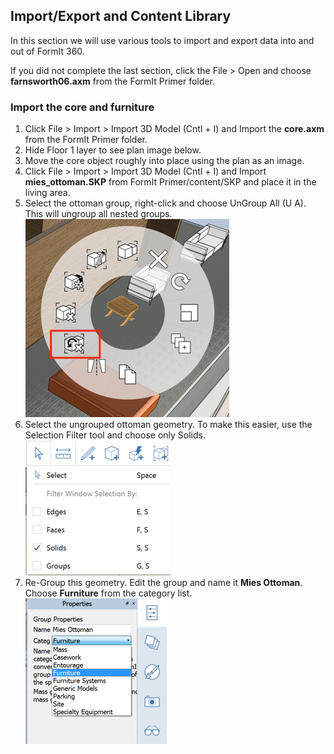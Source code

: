Import/Export and Content Library
---------------------------------

In this section we will use various tools to import and export data into and out of FormIt 360.

If you did not complete the last section, click the File &gt; Open and choose **farnsworth06.axm** from the FormIt Primer folder. 

### Import the core and furniture
1. Click File &gt; Import &gt; Import 3D Model (Cntl + I) and Import the **core.axm** from the FormIt Primer folder.
2. Hide Floor 1 layer to see plan image below.
3. Move the core object roughly into place using the plan as an image.
4. Click File &gt; Import &gt; Import 3D Model (Cntl + I) and Import **mies\_ottoman.SKP** from FormIt Primer/content/SKP and place it in the living area.
5. Select the ottoman group, right-click and choose UnGroup All (U A). This will ungroup all nested groups.![](./images/6d0397d3-3c97-46cd-90f9-878c34e90195.png)
6. Select the ungrouped ottoman geometry. To make this easier, use the Selection Filter tool and choose only Solids. ![](./images/25b2428d-bc93-4ae4-9b8a-d8f3749ddb43.png)
7. Re-Group this geometry. Edit the group and name it **Mies Ottoman**. Choose **Furniture** from the category list. ![](./images/ec8353fb-ad58-4370-862b-6541cc15c467.png)